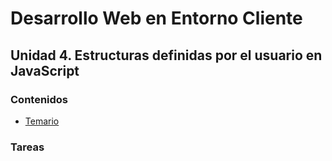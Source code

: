 # Desarrollo Web en Entorno Cliente
## Unidad 4. Estructuras definidas por el usuario en JavaScript

### Contenidos
* [Temario](https://github.com/nebulavision/DAW/blob/main/DWEC/DWEC04/DWEC04_Contenidos.pdf)

### Tareas


